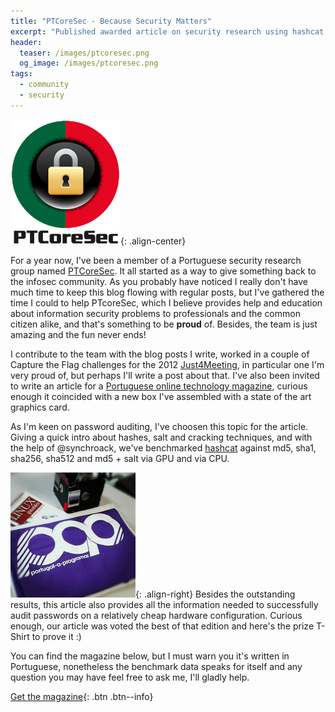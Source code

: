 ```yaml
---
title: "PTCoreSec - Because Security Matters"
excerpt: "Published awarded article on security research using hashcat and benchmarking several hashing mechanisms."
header:
  teaser: /images/ptcoresec.png
  og_image: /images/ptcoresec.png
tags:
  - community
  - security
---
```


![ptcoresec](/images/ptcoresec.png){: .align-center}

For a year now, I've been a member of a Portuguese security research group named [PTCoreSec](http://ptcoresec.eu/). It all started as a way to give something back to the infosec community. 
As you probably have noticed I really don't have much time to keep this blog flowing with regular posts, but I've gathered the time I could to help PTcoreSec, which I believe provides help and education about information security problems to professionals and the common citizen alike, and that's something to be **proud** of. Besides, the team is just amazing and the fun never ends!

I contribute to the team with the blog posts I write, worked in a couple of Capture the Flag challenges for the 2012 [Just4Meeting](http://www.just4meeting.com/2012/index.html), in particular one I'm very proud of, but perhaps I'll write a post about that. I've also been invited to write an article for a [Portuguese online technology magazine](http://www.revista-programar.info/), curious enough it coincided with a new box I've assembled with a state of the art graphics card. 

As I'm keen on password auditing, I've choosen this topic for the article. Giving a quick intro about hashes, salt and cracking techniques, and with the help of @synchroack, we've benchmarked [hashcat](http://hashcat.net/) against md5, sha1, sha256, sha512 and md5 + salt via GPU and via CPU. 

![ptcoresec](/images/pap.jpg){: .align-right}
Besides the outstanding results, this article also provides all the information needed to successfully audit passwords on a relatively cheap hardware configuration.
Curious enough, our article was voted the best of that edition and here's the prize T-Shirt to prove it :)

You can find the magazine below, but I must warn you it's written in Portuguese, nonetheless the benchmark data speaks for itself and any question you may have feel free to ask me, I'll gladly help.  

[Get the magazine](/images/Revista_PROGRAMAR_37.pdf){: .btn .btn--info}
